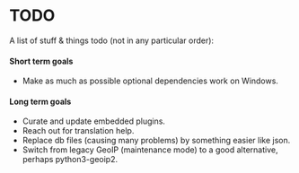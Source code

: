 # TODO

A list of stuff & things todo (not in any particular order):

#### Short term goals

* Make as much as possible optional dependencies work on Windows.

#### Long term goals

* Curate and update embedded plugins.
* Reach out for translation help.
* Replace db files (causing many problems) by something easier like json.
* Switch from legacy GeoIP (maintenance mode) to a good alternative, perhaps
  python3-geoip2.
